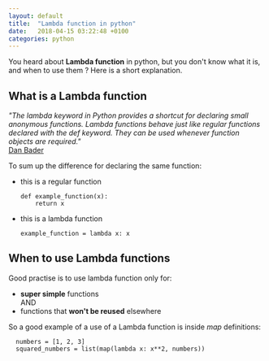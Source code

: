 ```yaml
---
layout: default
title:  "Lambda function in python"
date:   2018-04-15 03:22:48 +0100
categories: python
---
```


You heard about **Lambda function** in python, but you don't know what it is, and when to use them ? Here is a short explanation.  

##  What is a Lambda function

_"The lambda keyword in Python provides a shortcut for declaring small anonymous functions. Lambda functions behave just like regular functions declared with the  def keyword. They can be used whenever function objects are required."_  
[Dan Bader][dan]  


To sum up the difference for declaring the same function:
* this is a regular function  

      def example_function(x):  
          return x


* this is a lambda function  

      example_function = lambda x: x  


## When to use Lambda functions

Good practise is to use lambda function only for:  
* **super simple** functions  
AND  
* functions that **won't be reused** elsewhere

So a good example of a use of a Lambda function is inside _map_ definitions:

      numbers = [1, 2, 3]  
      squared_numbers = list(map(lambda x: x**2, numbers))  


[dan]: https://dbader.org/blog/python-lambda-functions
